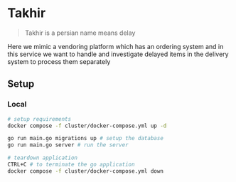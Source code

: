 # Takhir

> Takhir is a persian name means delay

Here we mimic a vendoring platform which has an ordering system and in this service we want to handle and investigate delayed items in the delivery system to process them separately

## Setup

### Local

```bash
# setup requirements
docker compose -f cluster/docker-compose.yml up -d

go run main.go migrations up # setup the database
go run main.go server # run the server

# teardown application
CTRL+C # to terminate the go application
docker compose -f cluster/docker-compose.yml down
```
